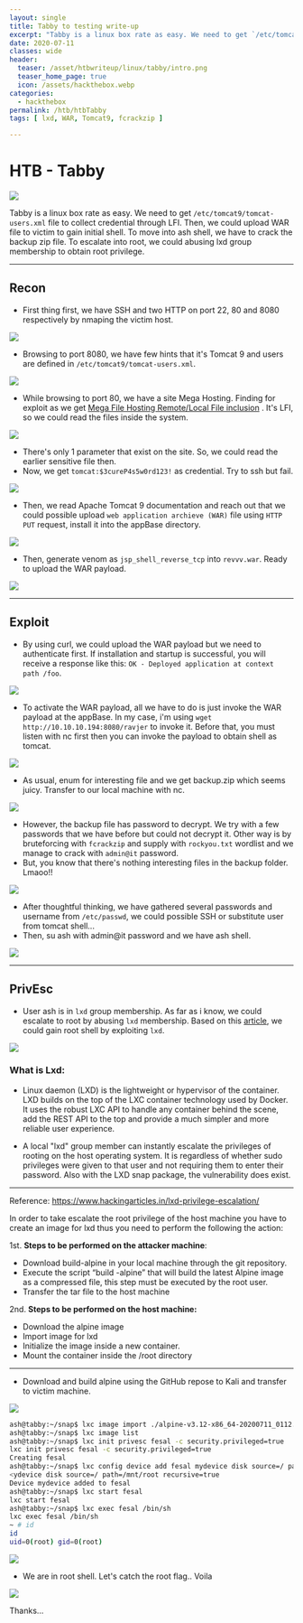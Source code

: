 ```yaml
---
layout: single
title: Tabby to testing write-up
excerpt: "Tabby is a linux box rate as easy. We need to get `/etc/tomcat9/tomcat-users.xml` file to collect credential through LFI. Then, we could upload WAR file to victim to gain initial shell. To move into ash shell, we have to crack the backup zip file. To escalate into root, we could abusing lxd group membership to obtain root privilege."
date: 2020-07-11
classes: wide
header:
  teaser: /asset/htbwriteup/linux/tabby/intro.png
  teaser_home_page: true
  icon: /assets/hackthebox.webp
categories:
  - hackthebox
permalink: /htb/htbTabby
tags: [ lxd, WAR, Tomcat9, fcrackzip ]

---
```


# HTB - Tabby

![](https://raw.githubusercontent.com/faisalfs10x/faisalfs10x.github.io/master/asset/htbwriteup/linux/tabby/intro.png)

Tabby is a linux box rate as easy. We need to get `/etc/tomcat9/tomcat-users.xml` file to collect credential through LFI. Then, we could upload WAR file to victim to gain initial shell. To move into ash shell, we have to crack the backup zip file. To escalate into root, we could abusing lxd group membership to obtain root privilege.

---
## Recon

- First thing first, we have SSH and two HTTP on port 22, 80 and 8080 respectively by nmaping the victim host. 
    
![](https://raw.githubusercontent.com/faisalfs10x/faisalfs10x.github.io/master/asset/htbwriteup/linux/tabby/1.png)

- Browsing to port 8080, we have few hints that it's Tomcat 9 and users are defined in `/etc/tomcat9/tomcat-users.xml`.

![](https://raw.githubusercontent.com/faisalfs10x/faisalfs10x.github.io/master/asset/htbwriteup/linux/tabby/2.png)

- While browsing to port 80, we have a site Mega Hosting. Finding for exploit as we get [Mega File Hosting Remote/Local File inclusion](https://www.exploit-db.com/exploits/8230) . It's LFI, so we could read the files inside the system.

![](https://raw.githubusercontent.com/faisalfs10x/faisalfs10x.github.io/master/asset/htbwriteup/linux/tabby/2.0.png)

- There's only 1 parameter that exist on the site. So, we could read the earlier sensitive file then.
- Now, we get `tomcat:$3cureP4s5w0rd123!` as credential. Try to ssh but fail.

![](https://raw.githubusercontent.com/faisalfs10x/faisalfs10x.github.io/master/asset/htbwriteup/linux/tabby/3.png)

- Then, we read Apache Tomcat 9 documentation and reach out that we could possible upload `web application archieve (WAR)` file using `HTTP PUT` request, install it into the appBase directory.

![](https://raw.githubusercontent.com/faisalfs10x/faisalfs10x.github.io/master/asset/htbwriteup/linux/tabby/4.png)

- Then, generate venom as `jsp_shell_reverse_tcp` into `revvv.war`. Ready to upload the WAR payload. 

![](https://raw.githubusercontent.com/faisalfs10x/faisalfs10x.github.io/master/asset/htbwriteup/linux/tabby/5.png)

---
## Exploit

- By using curl, we could upload the WAR payload but we need to authenticate first. If installation and startup is successful, you will receive a response like this: `OK - Deployed application at context path /foo`.

![](https://raw.githubusercontent.com/faisalfs10x/faisalfs10x.github.io/master/asset/htbwriteup/linux/tabby/6.png)

- To activate the WAR payload, all we have to do is just invoke the WAR payload at the appBase. In my case, i'm using `wget http://10.10.10.194:8080/ravjer` to invoke it. Before that, you must listen with nc first then you can invoke the payload to obtain shell as tomcat.

![](https://raw.githubusercontent.com/faisalfs10x/faisalfs10x.github.io/master/asset/htbwriteup/linux/tabby/7.png)

- As usual, enum for interesting file and we get backup.zip which seems juicy. Transfer to our local machine with nc.

![](https://raw.githubusercontent.com/faisalfs10x/faisalfs10x.github.io/master/asset/htbwriteup/linux/tabby/8.png)

- However, the backup file has password to decrypt. We try with a few passwords that we have before but could not decrypt it. Other way is by bruteforcing with `fcrackzip` and supply with `rockyou.txt` wordlist and we manage to crack with `admin@it` password.
- But, you know that there's nothing interesting files in the backup folder. Lmaoo!!

![](https://raw.githubusercontent.com/faisalfs10x/faisalfs10x.github.io/master/asset/htbwriteup/linux/tabby/9.png)

- After thoughtful thinking, we have gathered several passwords and username from `/etc/passwd`, we could possible SSH or substitute user from tomcat shell...
- Then,  su ash with admin@it password and we have ash shell.

![](https://raw.githubusercontent.com/faisalfs10x/faisalfs10x.github.io/master/asset/htbwriteup/linux/tabby/10.png)

---
## PrivEsc

- User ash is in `lxd` group membership. As far as i know, we could escalate to root by abusing `lxd` membership. Based on this [article](https://www.hackingarticles.in/lxd-privilege-escalation/), we could gain root shell by exploiting `lxd`.
 
![](https://raw.githubusercontent.com/faisalfs10x/faisalfs10x.github.io/master/asset/htbwriteup/linux/tabby/11.png)

### What is Lxd:

- Linux daemon (LXD) is the lightweight or hypervisor of the container. LXD builds on the top of the LXC container technology used by Docker. It uses the robust LXC API to handle any container behind the scene, add the REST API to the top and provide a much simpler and more reliable user experience.

- A local "lxd" group member can instantly escalate the privileges of rooting on the host operating system. It is regardless of whether sudo privileges were given to that user and not requiring them to enter their password. Also with the LXD snap package, the vulnerability does exist.

---
Reference: https://www.hackingarticles.in/lxd-privilege-escalation/

In order to take escalate the root privilege of the host machine you have to create an image for lxd thus you need to perform the following the action:

1st.  **Steps to be performed on the attacker machine**:

-   Download build-alpine in your local machine through the git repository.
-   Execute the script “build -alpine” that will build the latest Alpine image as a compressed file, this step must be executed by the root user.
-   Transfer the tar file to the host machine

2nd.  **Steps to be performed on the host machine:**

-   Download the alpine image
-   Import image for lxd
-   Initialize the image inside a new container.
-   Mount the container inside the /root directory

---

- Download and build alpine using the GitHub repose to Kali and transfer to victim machine.

![](https://raw.githubusercontent.com/faisalfs10x/faisalfs10x.github.io/master/asset/htbwriteup/linux/tabby/12.png)

```bash
ash@tabby:~/snap$ lxc image import ./alpine-v3.12-x86_64-20200711_0112.tar.gz --alias privesc
ash@tabby:~/snap$ lxc image list
ash@tabby:~/snap$ lxc init privesc fesal -c security.privileged=true
lxc init privesc fesal -c security.privileged=true
Creating fesal
ash@tabby:~/snap$ lxc config device add fesal mydevice disk source=/ path=/mnt/root recursive=true
<ydevice disk source=/ path=/mnt/root recursive=true
Device mydevice added to fesal
ash@tabby:~/snap$ lxc start fesal
lxc start fesal
ash@tabby:~/snap$ lxc exec fesal /bin/sh
lxc exec fesal /bin/sh
~ # id      
id
uid=0(root) gid=0(root)
```

![](https://raw.githubusercontent.com/faisalfs10x/faisalfs10x.github.io/master/asset/htbwriteup/linux/tabby/13.png)

- We are in root shell. Let's catch the root flag.. Voila

![](https://raw.githubusercontent.com/faisalfs10x/faisalfs10x.github.io/master/asset/htbwriteup/linux/tabby/14.png)

Thanks...
